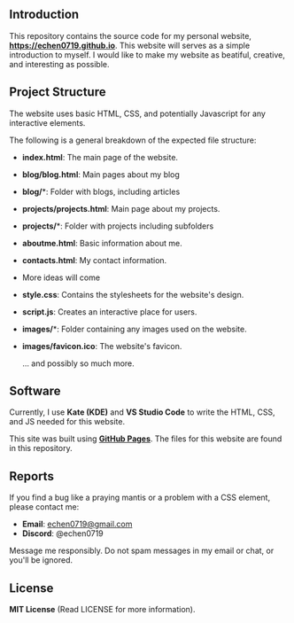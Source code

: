 ## Introduction

This repository contains the source code for my personal website, **https://echen0719.github.io**. This website will serves as a simple introduction to myself. I would like to make my website as beatiful, creative, and interesting as possible.

## Project Structure

The website uses basic HTML, CSS, and potentially Javascript for any interactive elements.

The following is a general breakdown of the expected file structure:

* **index.html**: The main page of the website.
* **blog/blog.html**: Main pages about my blog
* **blog/***:  Folder with blogs, including articles
* **projects/projects.html**: Main page about my projects.
* **projects/***: Folder with projects including subfolders
* **aboutme.html**: Basic information about me.
* **contacts.html**: My contact information.
* More ideas will come

* **style.css**: Contains the stylesheets for the website's design.

* **script.js**: Creates an interactive place for users.

* **images/***: Folder containing any images used on the website.

* **images/favicon.ico**: The website's favicon.

  ... and possibly so much more.

## Software

Currently, I use **Kate (KDE)** and **VS Studio Code** to write the HTML, CSS, and JS needed for this website.

This site was built using [**GitHub Pages**](https://pages.github.com/). The files for this website are found in this repository.

## Reports

If you find a bug like a praying mantis or a problem with a CSS element, please contact me: 

* **Email**: echen0719@gmail.com
* **Discord**: @echen0719

Message me responsibly. Do not spam messages in my email or chat, or you'll be ignored.

## License

**MIT License** (Read LICENSE for more information).
